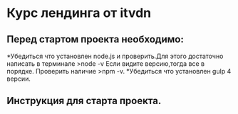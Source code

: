 # Курс лендинга от itvdn
## Перед стартом проекта необходимо:
*Убедиться что установлен node.js и проверить.Для этого достаточно написать в терминале >node -v
Если видите версию,тогда все в порядке.
Проверить наличие >npm -v.
*Убедиться что установлен gulp 4 версии.
## Инструкция для старта проекта.
